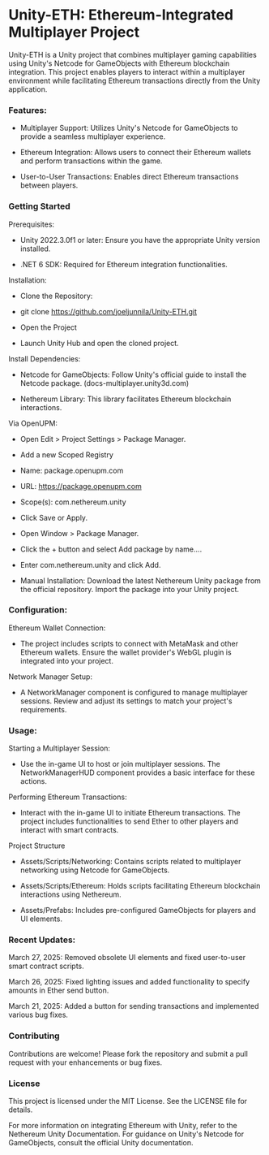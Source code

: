 # Unity-ETH: Ethereum-Integrated Multiplayer Project

Unity-ETH is a Unity project that combines multiplayer gaming capabilities using Unity's Netcode for GameObjects with Ethereum blockchain integration. This project enables players to interact within a multiplayer environment while facilitating Ethereum transactions directly from the Unity application.

### Features:

- Multiplayer Support: Utilizes Unity's Netcode for GameObjects to provide a seamless multiplayer experience.

- Ethereum Integration: Allows users to connect their Ethereum wallets and perform transactions within the game.

- User-to-User Transactions: Enables direct Ethereum transactions between players.

### Getting Started

Prerequisites:

- Unity 2022.3.0f1 or later: Ensure you have the appropriate Unity version installed.

- .NET 6 SDK: Required for Ethereum integration functionalities.

Installation:

- Clone the Repository:

- git clone https://github.com/joeljunnila/Unity-ETH.git

- Open the Project

- Launch Unity Hub and open the cloned project.

Install Dependencies:

- Netcode for GameObjects: Follow Unity's official guide to install the Netcode package. (docs-multiplayer.unity3d.com)

- Nethereum Library: This library facilitates Ethereum blockchain interactions.

Via OpenUPM:

- Open Edit > Project Settings > Package Manager.

- Add a new Scoped Registry

- Name: package.openupm.com

- URL: https://package.openupm.com

- Scope(s): com.nethereum.unity

- Click Save or Apply.

- Open Window > Package Manager.

- Click the + button and select Add package by name....

- Enter com.nethereum.unity and click Add.

- Manual Installation: Download the latest Nethereum Unity package from the official repository. Import the package into your Unity project.

### Configuration:

Ethereum Wallet Connection:

- The project includes scripts to connect with MetaMask and other Ethereum wallets. Ensure the wallet provider's WebGL plugin is integrated into your project.

Network Manager Setup:

- A NetworkManager component is configured to manage multiplayer sessions. Review and adjust its settings to match your project's requirements.

### Usage:

Starting a Multiplayer Session:

- Use the in-game UI to host or join multiplayer sessions. The NetworkManagerHUD component provides a basic interface for these actions.

Performing Ethereum Transactions:

- Interact with the in-game UI to initiate Ethereum transactions. The project includes functionalities to send Ether to other players and interact with smart contracts.

Project Structure

- Assets/Scripts/Networking: Contains scripts related to multiplayer networking using Netcode for GameObjects.

- Assets/Scripts/Ethereum: Holds scripts facilitating Ethereum blockchain interactions using Nethereum.

- Assets/Prefabs: Includes pre-configured GameObjects for players and UI elements.

### Recent Updates:

March 27, 2025: Removed obsolete UI elements and fixed user-to-user smart contract scripts.

March 26, 2025: Fixed lighting issues and added functionality to specify amounts in Ether send button.

March 21, 2025: Added a button for sending transactions and implemented various bug fixes.

### Contributing

Contributions are welcome! Please fork the repository and submit a pull request with your enhancements or bug fixes.

### License

This project is licensed under the MIT License. See the LICENSE file for details.

For more information on integrating Ethereum with Unity, refer to the Nethereum Unity Documentation. For guidance on Unity's Netcode for GameObjects, consult the official Unity documentation.
